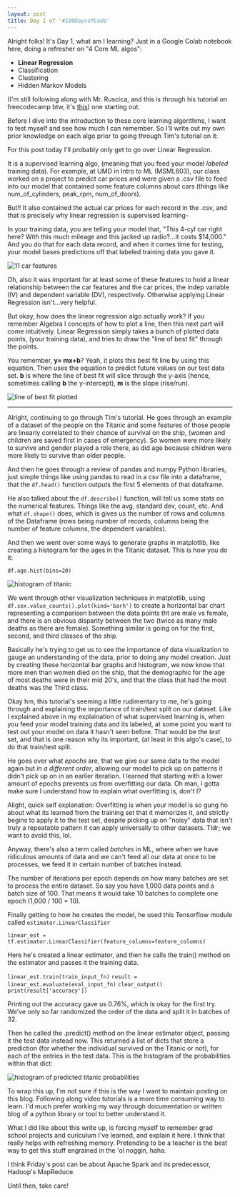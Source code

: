 ```yaml
---
layout: post
title: Day 1 of '#100DaysofCode'
---
```


Alright folks! It's Day 1, what am I learning? Just in a Google Colab notebook here, doing a refresher on "4 Core ML algos":
* **Linear Regression**
* Classification
* Clustering
* Hidden Markov Models

(I'm still following along with Mr. Ruscica, and this is through his tutorial on freecodecamp btw, it's [this](https://www.youtube.com/watch?v=tPYj3fFJGjk&ab_channel=freeCodeCamp.org)) one starting out.

Before I dive into the introduction to these core learning algorithms, I want to test myself and see how much I can remember. So I'll write out my own prior knowledge on each algo prior to going through Tim's tutorial on it:

For this post today I'll probably only get to go over Linear Regression.

It is a supervised learning algo, (meaning that you feed your model *labeled* training data). For example, at UMD in Intro to ML (MSML603), our class worked on a project to predict car prices and were given a .csv file to feed into our model that contained some feature columns about cars (things like num_of_cylinders, peak_rpm, num_of_doors). 

But!! It also contained the actual car prices for each record in the .csv, and that is precisely why linear regression is supervised learning- 

In your training data, you are telling your model that, "This 4-cyl car right here? With this much mileage and this jacked up radio?...it costs $14,000." And you do that for each data record, and when it comes time for testing, your model bases predictions off that labeled training data you gave it.

<img src="{{ site.baseurl }}/images/car_price_iv.png" alt="11 car features">

Oh, also it was important for at least some of these features to hold a linear relationship between the car features and the car prices, the indep variable (IV) and dependent variable (DV), respectively. Otherwise applying Linear Regression isn't...very helpful.

But okay, how does the linear regression algo actually work? If you remember Algebra I concepts of how to plot a line, then this next part will come intuitively. Linear Regression simply takes a bunch of plotted data points, (your training data), and tries to draw the "line of best fit" through the points. 

You remember, **y= mx+b**? Yeah, it plots this best fit line by using this equation. Then uses the equation to predict future values on our test data set. **b** is where the line of best fit will slice through the y-axis (hence, sometimes calling **b** the y-intercept), **m** is the slope (rise/run).

<img src="{{ site.baseurl }}/images/line_best_fit.png" alt="line of best fit plotted">

----

Alright, continuing to go through Tim's tutorial. He goes through an example of a dataset of the people on the Titanic and some features of those people are linearly correlated to their chance of survival on the ship, (women and children are saved first in cases of emergency). So women were more likely to survive and gender played a role there, as did age because children were more likely to survive than older people.

And then he goes through a review of pandas and numpy Python libraries, just simple things like using pandas to read in a csv file into a dataframe, that the  `df.head()` function outputs the first 5 elements of that dataframe.

He also talked about the `df.describe()` function, will tell us some stats on the numerical features. Things like the avg, standard dev, count, etc. And what `df.shape()` does, which is gives us the number of rows and columns of the Dataframe (rows being number of records, columns being the number of feature columns, the dependent variables).

And then we went over some ways to generate graphs in matplotlib, like creating a histogram for the ages in the Titanic dataset. This is how you do it:

`df.age.hist(bins=20)`

<img src="{{ site.baseurl }}/images/titanic_histogram.png" alt="histogram of titanic">

We went through other visualization techniques in matplotlib, using `df.sex.value_counts().plot(kind='barh')` to create a horizontal bar chart representing a comparison between the data points tht are male vs female, and there is an obvious disparity between the two (twice as many male deaths as there are female). Something similar is going on for the first, second, and third classes of the ship.

Basically he's trying to get us to see the importance of data visualization to gauge an understanding of the data, prior to doing any model creation. Just by creating these horizontal bar graphs and histogram, we now know that more men than women died on the ship, that the demographic for the age of most deaths were in their mid 20's, and that the class that had the most deaths was the Third class.

Okay hm, this tutorial's seeming a little rudimentary to me, he's going through and explaining the importance of train/test split on our dataset. Like I explained above in my explaination of what supervised learning is, when you feed your model training data and its labeled, at some point you want to test out your model on data it hasn't seen before. That would be the *test* set, and that is one reason why its important, (at least in this algo's case), to do that train/test split.

He goes over what *epochs* are, that we give our same data to the model again but *in a different order*, allowing our model to pick up on patterns it didn't pick up on in an earlier iteration. I learned that starting with a lower amount of epochs prevents us from overfitting our data. Oh man, I gotta make sure I understand how to explain what overfitting is, don't I?

Alight, quick self explanation: Overfitting is when your model is so gung ho about what its learned from the training set that it memorizes it, and strictly begins to apply it to the test set, despite picking up on "noisy" data that isn't truly a repeatable pattern it can apply universally to other datasets. Tldr; we want to avoid this, lol.

Anyway, there's also a term called *batches* in ML, where when we have ridiculous amounts of data and we can't feed all our data at once to be processes, we feed it in certain number of batches instead. 

The number of iterations per epoch depends on how many batches are set to process the entire dataset.
So say you have 1,000 data points and a batch size of 100. That means it would take 10 batches to complete one epoch (1,000 / 100 = 10).

Finally getting to how he creates the model, he used this Tensorflow module called `estimator.LinearClassifier`

`linear_est = tf.estimator.LinearClassifier(feature_columns=feature_columns)`

Here he's created a linear estimator, and then he calls the train() method on the estimator and passes it the training data.

`linear_est.train(train_input_fn)`
`result = linear_est.evaluate(eval_input_fn)`
`clear_output()`
`print(result['accuracy'])`

Printing out the accuracy gave us 0.76%, which is okay for the first try. We've only so far randomized the order of the data and split it in batches of 32.

Then he called the .predict() method on the linear estimator object, passing it the test data instead now. This returned a list of dicts that store a prediction (for whether the individual survived on the Titanic or not), for each of the entries in the test data. This is the histogram of the probabilities within that dict:

<img src="{{ site.baseurl }}/images/pred_titanic_probabilities.png" alt="histogram of predicted titanic probabilities">

To wrap this up, I'm not sure if this is the way I want to maintain posting on this blog. Following along video tutorials is a more time consuming way to learn. I'd much prefer working my way through documentation or written blog of a python library or tool to better understand it.

What I did like about this write up, is forcing myself to remember grad school projects and curiculum I've learned, and explain it here. I think that really helps with refreshing memory. Pretending to be a teacher is the best way to get this stuff engrained in the 'ol noggin, haha. 

I think Friday's post can be about Apache Spark and its predecessor, Hadoop's MapReduce.

Until then, take care!















